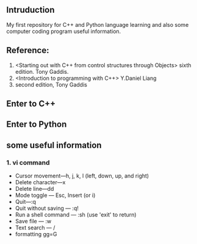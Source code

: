 ## Intruduction
My first repository for C++ and Python language learning and also some computer coding program useful information.

## Reference:
1. <Starting out with C++ from control structures through Objects> sixth edition. Tony Gaddis.
2. <Introduction to programming with C++> Y.Daniel Liang
3. <Starting out with Python> second edition, Tony Gaddis

## Enter to C++

## Enter to Python

## some useful information
### 1. vi command 
* Cursor movement—h, j, k, l (left, down, up, and right)
* Delete character—x
* Delete line—dd
* Mode toggle — Esc, Insert (or i)
* Quit—:q
* Quit without saving — :q!
* Run a shell command — :sh (use 'exit' to return)
* Save file — :w
* Text search — /
* formatting gg=G

